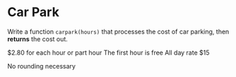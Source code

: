 # Car Park

Write a function `carpark(hours)` that processes the cost of car parking, then **returns** the cost out.

$2.80 for each hour or part hour
The first hour is free
All day rate $15

No rounding necessary
